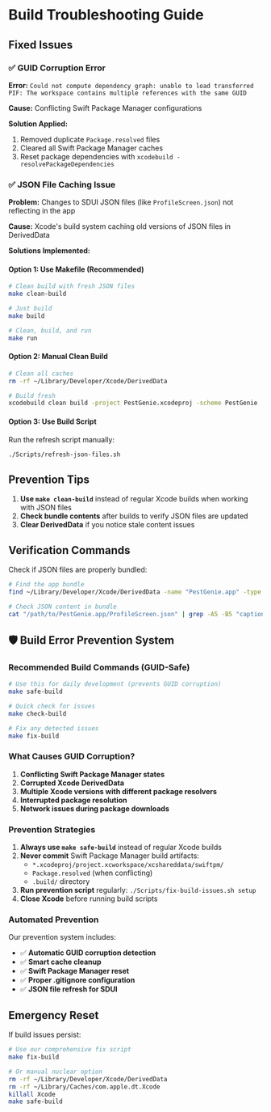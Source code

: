 # Build Troubleshooting Guide

## Fixed Issues

### ✅ GUID Corruption Error

**Error:** `Could not compute dependency graph: unable to load transferred PIF: The workspace contains multiple references with the same GUID`

**Cause:** Conflicting Swift Package Manager configurations

**Solution Applied:**
1. Removed duplicate `Package.resolved` files
2. Cleared all Swift Package Manager caches
3. Reset package dependencies with `xcodebuild -resolvePackageDependencies`

### ✅ JSON File Caching Issue

**Problem:** Changes to SDUI JSON files (like `ProfileScreen.json`) not reflecting in the app

**Cause:** Xcode's build system caching old versions of JSON files in DerivedData

**Solutions Implemented:**

#### Option 1: Use Makefile (Recommended)
```bash
# Clean build with fresh JSON files
make clean-build

# Just build
make build

# Clean, build, and run
make run
```

#### Option 2: Manual Clean Build
```bash
# Clean all caches
rm -rf ~/Library/Developer/Xcode/DerivedData

# Build fresh
xcodebuild clean build -project PestGenie.xcodeproj -scheme PestGenie
```

#### Option 3: Use Build Script
Run the refresh script manually:
```bash
./Scripts/refresh-json-files.sh
```

## Prevention Tips

1. **Use `make clean-build`** instead of regular Xcode builds when working with JSON files
2. **Check bundle contents** after builds to verify JSON files are updated
3. **Clear DerivedData** if you notice stale content issues

## Verification Commands

Check if JSON files are properly bundled:
```bash
# Find the app bundle
find ~/Library/Developer/Xcode/DerivedData -name "PestGenie.app" -type d

# Check JSON content in bundle
cat "/path/to/PestGenie.app/ProfileScreen.json" | grep -A5 -B5 "caption"
```

## 🛡️ Build Error Prevention System

### **Recommended Build Commands (GUID-Safe)**
```bash
# Use this for daily development (prevents GUID corruption)
make safe-build

# Quick check for issues
make check-build

# Fix any detected issues
make fix-build
```

### **What Causes GUID Corruption?**
1. **Conflicting Swift Package Manager states**
2. **Corrupted Xcode DerivedData**
3. **Multiple Xcode versions with different package resolvers**
4. **Interrupted package resolution**
5. **Network issues during package downloads**

### **Prevention Strategies**
1. **Always use `make safe-build`** instead of regular Xcode builds
2. **Never commit** Swift Package Manager build artifacts:
   - `*.xcodeproj/project.xcworkspace/xcshareddata/swiftpm/`
   - `Package.resolved` (when conflicting)
   - `.build/` directory
3. **Run prevention script** regularly: `./Scripts/fix-build-issues.sh setup`
4. **Close Xcode** before running build scripts

### **Automated Prevention**
Our prevention system includes:
- ✅ **Automatic GUID corruption detection**
- ✅ **Smart cache cleanup**
- ✅ **Swift Package Manager reset**
- ✅ **Proper .gitignore configuration**
- ✅ **JSON file refresh for SDUI**

## Emergency Reset

If build issues persist:
```bash
# Use our comprehensive fix script
make fix-build

# Or manual nuclear option
rm -rf ~/Library/Developer/Xcode/DerivedData
rm -rf ~/Library/Caches/com.apple.dt.Xcode
killall Xcode
make safe-build
```